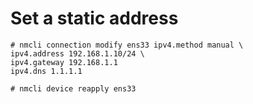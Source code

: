 # Set a static address

```
# nmcli connection modify ens33 ipv4.method manual \
ipv4.address 192.168.1.10/24 \ 
ipv4.gateway 192.168.1.1
ipv4.dns 1.1.1.1

```
```
# nmcli device reapply ens33

```